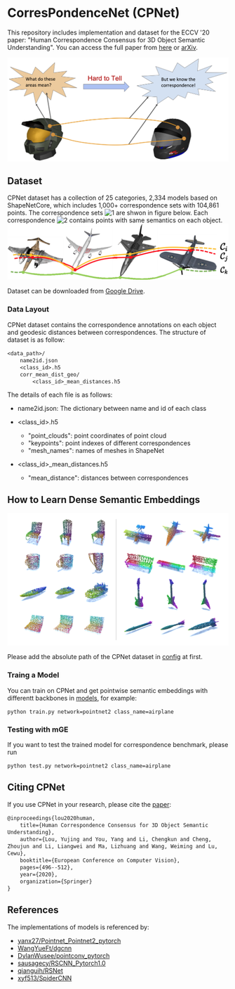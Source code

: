 # CorresPondenceNet (CPNet)

This repository includes implementation and dataset for the ECCV '20 paper: "Human Correspondence Consensus for 3D Object Semantic Understanding". You can access the full paper from [here](https://www.ecva.net/papers/eccv_2020/papers_ECCV/papers/123670494.pdf) or [arXiv](https://arxiv.org/abs/1912.12577).

![intro](/figs/intro.png)
<!-- <img src="/figs/intro.png" width="600"/> -->

## Dataset
CPNet dataset has a collection of 25 categories, 2,334 models based on ShapeNetCore, which includes 1,000+ correspondence sets with 104,861 points. The correspondence sets ![1](http://latex.codecogs.com/svg.latex?\\{\\mathcal{C}_i|i=1,\\cdots,N_{\\mathcal{C}}\\}) are shwon in figure below. Each correspondence ![2](http://latex.codecogs.com/svg.latex?\\mathcal{C}_i) contains points with same semantics on each object.
![corr_sets](/figs/corr_sets.jpg)
<!-- <img src="/figs/corr_sets.jpg" width="600"/> -->

Dataset can be downloaded from [Google Drive](https://drive.google.com/file/d/1C3lOg8rmNOVvMc-1lLVShkbw95zs5sBC/view?usp=sharing).

### Data Layout
CPNet dataset contains the correspondence annotations on each object and geodesic distances between correspondences. The structure of dataset is as follow:
```
<data_path>/
    name2id.json
    <class_id>.h5
    corr_mean_dist_geo/
        <class_id>_mean_distances.h5
```
The details of each file is as follows:

- name2id.json: The dictionary between name and id of each class

- <class_id>.h5
    - "point_clouds": point coordinates of point cloud
    - "keypoints": point indexes of different correspondences
    - "mesh_names": names of meshes in ShapeNet

- <class_id>_mean_distances.h5
    - "mean_distance": distances between correspondences

## How to Learn Dense Semantic Embeddings
![embedding](/figs/embedding.png)

Please add the absolute path of the CPNet dataset in [config](./config/config.yaml) at first. 

### Traing a Model
You can train on CPNet and get pointwise semantic embeddings with differentt backbones in [models](./models/), for example:
```
python train.py network=pointnet2 class_name=airplane
```
### Testing with mGE
If you want to test the trained model for correspondence benchmark, please run
```
python test.py network=pointnet2 class_name=airplane
```

## Citing CPNet
If you use CPNet in your research, please cite the [paper](https://www.ecva.net/papers/eccv_2020/papers_ECCV/papers/123670494.pdf):
```
@inproceedings{lou2020human,
    title={Human Correspondence Consensus for 3D Object Semantic Understanding},
    author={Lou, Yujing and You, Yang and Li, Chengkun and Cheng, Zhoujun and Li, Liangwei and Ma, Lizhuang and Wang, Weiming and Lu, Cewu},
    booktitle={European Conference on Computer Vision},
    pages={496--512},
    year={2020},
    organization={Springer}
}
```

## References
The implementations of models is referenced by:
- [yanx27/Pointnet_Pointnet2_pytorch](https://github.com/yanx27/Pointnet_Pointnet2_pytorch)
- [WangYueFt/dgcnn](https://github.com/WangYueFt/dgcnn)
- [DylanWusee/pointconv_pytorch](https://github.com/DylanWusee/pointconv_pytorch)
- [sausagecy/RSCNN_Pytorch1.0](https://github.com/sausagecy/RSCNN_Pytorch1.0)
- [qianguih/RSNet](https://github.com/qianguih/RSNet)
- [xyf513/SpiderCNN](https://github.com/xyf513/SpiderCNN)
